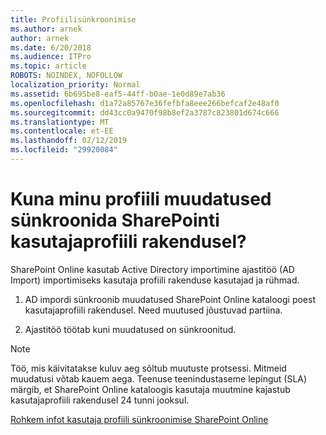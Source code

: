 ```yaml
---
title: Profiilisünkroonimise
ms.author: arnek
author: arnek
ms.date: 6/20/2018
ms.audience: ITPro
ms.topic: article
ROBOTS: NOINDEX, NOFOLLOW
localization_priority: Normal
ms.assetid: 6b695be8-eaf5-44ff-b0ae-1e0d89e7ab36
ms.openlocfilehash: d1a72a85767e36fefbfa8eee266befcaf2e48af0
ms.sourcegitcommit: dd43cc0a9470f98b8ef2a3787c823801d674c666
ms.translationtype: MT
ms.contentlocale: et-EE
ms.lasthandoff: 02/12/2019
ms.locfileid: "29920084"
---
```

# <a name="when-do-my-profile-changes-sync-to-the-sharepoint-user-profile-application"></a>Kuna minu profiili muudatused sünkroonida SharePointi kasutajaprofiili rakendusel?

SharePoint Online kasutab Active Directory importimine ajastitöö (AD Import) importimiseks kasutaja profiili rakenduse kasutajad ja rühmad. 
  
1. AD impordi sünkroonib muudatused SharePoint Online kataloogi poest kasutajaprofiili rakendusel. Need muutused jõustuvad partiina.
    
2. Ajastitöö töötab kuni muudatused on sünkroonitud.
    
> [!NOTE]
> Töö, mis käivitatakse kuluv aeg sõltub muutuste protsessi. Mitmeid muudatusi võtab kauem aega. Teenuse teenindustaseme lepingut (SLA) märgib, et SharePoint Online kataloogis kasutaja muutmine kajastub kasutajaprofiili rakendusel 24 tunni jooksul. 
  
[Rohkem infot kasutaja profiili sünkroonimise SharePoint Online](https://go.microsoft.com/fwlink/?linkid=875671)
  

